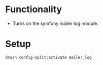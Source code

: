 # Functionality

- Turns on the symfony mailer log module.

# Setup

  ```
  drush config-split:activate mailer_log
  ```
